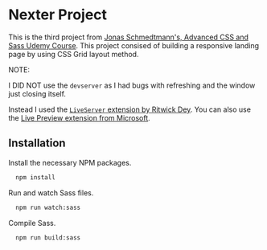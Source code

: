 # Nexter Project

This is the third project from [Jonas Schmedtmann's, Advanced CSS and Sass Udemy Course](https://www.udemy.com/course/advanced-css-and-sass/). This project consised of building a responsive landing page by using CSS Grid layout method.

NOTE:

I DID NOT use the `devserver` as I had bugs with refreshing and the window just closing itself.

Instead I used the [`LiveServer` extension by Ritwick Dey](https://marketplace.visualstudio.com/items?itemName=ritwickdey.LiveServer). You can also use the [Live Preview extension from Microsoft](https://marketplace.visualstudio.com/items?itemName=ms-vscode.live-server).

## Installation

Install the necessary NPM packages.

```bash
  npm install
```

Run and watch Sass files.

```bash
  npm run watch:sass
```

Compile Sass.

```bash
  npm run build:sass
```
